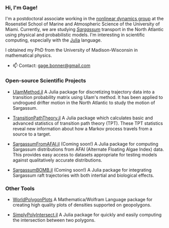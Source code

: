 ### Hi, I'm Gage!

I'm a postdoctoral associate working in the [nonlinear dynamics group](https://nonlinear.earth.miami.edu/people/index.html) at the Rosenstiel School of Marine and Atmospheric Science of the University of Miami. Currently, we are studying [_Sargassum_](https://oceanexplorer.noaa.gov/facts/sargassum.html) transport in the North Atlantic using physical and probabilistic models. I'm interesting in scientific computing, especially with the [Julia](https://julialang.org/) language.

I obtained my PhD from the University of Madison-Wisconsin in mathematical physics.

- 📫 Contact: gage.bonner@gmail.com

### Open-source Scientific Projects

- [UlamMethod.jl](https://github.com/70Gage70/UlamMethod.jl) A Julia package for discretizing trajectory data into a transition probability matrix using Ulam's method. It has been applied to undrogued drifter motion in the North Atlantic to study the motion of Sargassum.

- [TransitionPathTheory.jl](https://github.com/70Gage70/TransitionPathTheory.jl) A Julia package which calculates basic and advanced statistics of transition path theory (TPT). These TPT statistics reveal new information about how a Markov process travels from a source to a target.

- [SargassumFromAFAI.jl](https://github.com/70Gage70/SargassumFromAFAI.jl) (Coming soon!) A Julia package for computing Sargassum distributions from AFAI (Alternate Floating Algae Index) data. This provides easy access to datasets appropriate for testing models against qualitatively accurate distributions.

- [SargassumBOMB.jl](https://github.com/70Gage70/SargassumBOMB.jl) (Coming soon!) A Julia package for integrating Sargassum raft trajectories with both intertial and biological effects.

### Other Tools

- [WorldPolygonPlots](https://github.com/70Gage70/WorldPolygonPlots) A Mathematica/Wolfram Language package for creating high quality plots of densities supported on geopolygons.

- [SimplyPolyIntersect.jl](https://github.com/70Gage70/SimplePolyIntersect.jl) A Julia package for quickly and easily computing the intersection between two polygons. 


<!--
**70Gage70/70Gage70** is a ✨ _special_ ✨ repository because its `README.md` (this file) appears on your GitHub profile.

Here are some ideas to get you started:

- 🔭 I’m currently working on ...
- 🌱 I’m currently learning ...
- 👯 I’m looking to collaborate on ...
- 🤔 I’m looking for help with ...
- 💬 Ask me about ...
- 📫 How to reach me: ...
- 😄 Pronouns: ...
- ⚡ Fun fact: ...
-->
